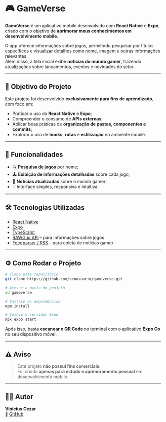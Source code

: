 # 🎮 GameVerse

**GameVerse** é um aplicativo mobile desenvolvido com **React Native** e **Expo**, criado com o objetivo de **aprimorar meus conhecimentos em desenvolvimento mobile**.

O app oferece informações sobre jogos, permitindo pesquisar por títulos específicos e visualizar detalhes como nome, imagem e outras informações relevantes.  
Além disso, a tela inicial exibe **notícias do mundo gamer**, trazendo atualizações sobre lançamentos, eventos e novidades do setor.

---

## 🚀 Objetivo do Projeto

Este projeto foi desenvolvido **exclusivamente para fins de aprendizado**, com foco em:

- Praticar o uso do **React Native** e **Expo**;  
- Compreender o consumo de **APIs externas**;  
- Aplicar boas práticas de **organização de pastas, componentes e commits**;  
- Explorar o uso de **hooks**, **rotas** e **estilização** no ambiente mobile.

---

## 🧩 Funcionalidades

- 🔍 **Pesquisa de jogos** por nome;  
- 🕹️ **Exibição de informações detalhadas** sobre cada jogo;  
- 📰 **Notícias atualizadas** sobre o mundo gamer;  
- 💡 Interface simples, responsiva e intuitiva.

---

## 🛠️ Tecnologias Utilizadas

- [React Native](https://reactnative.dev/)  
- [Expo](https://expo.dev/)  
- [TypeScript](https://www.typescriptlang.org/)  
- [RAWG.io API](https://rawg.io/apidocs) – para informações sobre jogos  
- [Feedparser / RSS](https://pythonhosted.org/feedparser/) – para coleta de notícias gamer  

---

## ⚙️ Como Rodar o Projeto

```bash
# Clone este repositório
git clone https://github.com/seuusuario/gameverse.git

# Acesse a pasta do projeto
cd gameverse

# Instale as dependências
npm install

# Inicie o servidor Expo
npx expo start
```

Após isso, basta **escanear o QR Code** no terminal com o aplicativo **Expo Go** no seu dispositivo móvel.

---

## ⚠️ Aviso

> Este projeto **não possui fins comerciais**.  
> Foi criado **apenas para estudo e aprimoramento pessoal** em desenvolvimento mobile.

---

## 👨‍💻 Autor

**Vinicius Cezar**  
🐙 [GitHub](https://github.com/vcezar-dev)